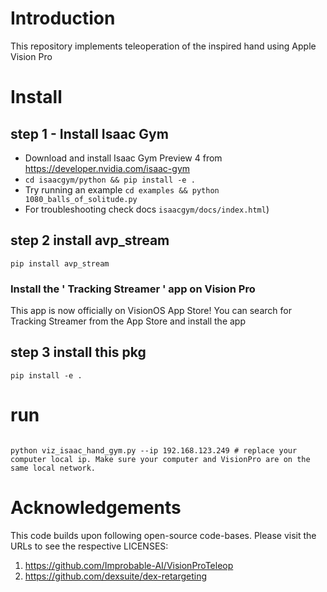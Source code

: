 
# Introduction

This repository implements teleoperation of the inspired hand using Apple Vision Pro

# Install 

## step 1 -  Install Isaac Gym

   - Download and install Isaac Gym Preview 4 from https://developer.nvidia.com/isaac-gym
   - `cd isaacgym/python && pip install -e .`
   - Try running an example `cd examples && python 1080_balls_of_solitude.py`
   - For troubleshooting check docs `isaacgym/docs/index.html`)
## step 2 install avp_stream


```
pip install avp_stream
```
### Install the ' Tracking Streamer ' app on Vision Pro

This app is now officially on VisionOS App Store! You can search for Tracking Streamer from the App Store and install the app

 ## step 3 install this pkg

 ```
pip install -e .
```

# run


```

python viz_isaac_hand_gym.py --ip 192.168.123.249 # replace your computer local ip. Make sure your computer and VisionPro are on the same local network.

```

# Acknowledgements
This code builds upon following open-source code-bases. Please visit the URLs to see the respective LICENSES:

1. https://github.com/Improbable-AI/VisionProTeleop
2. https://github.com/dexsuite/dex-retargeting
